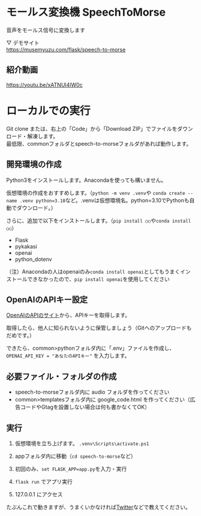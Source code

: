 # モールス変換機 SpeechToMorse
 音声をモールス信号に変換します
 
 ▽ デモサイト  
 https://musemyuzu.com/flask/speech-to-morse
 
## 紹介動画
 https://youtu.be/xATNUI4lW0c
 
# ローカルでの実行
 Git clone または、右上の「Code」から「Download ZIP」でファイルをダウンロード・解凍します。  
 最低限、commonフォルダとspeech-to-morseフォルダがあれば動作します。
 
## 開発環境の作成
 Python3をインストールします。Anacondaを使っても構いません。
 
 仮想環境の作成をおすすめします。（``` python -m venv .venv ```や ``` conda create --name .venv python=3.10 ```など。.venvは仮想環境名。python=3.10でPythonも自動でダウンロード。）
 
 さらに、追加で以下をインストールします。（``` pip install ○○ ```や``` conda install ○○ ```）
 * Flask
 * pykakasi
 * openai
 * python_dotenv
 
 （注）Anacondaの人はopenaiのみ``` conda install openai ```としてもうまくインストールできなかったので、``` pip install openai ```を使用してください
 
## OpenAIのAPIキー設定
 [OpenAIのAPIのサイト](https://openai.com/blog/openai-api)から、APIキーを取得します。
 
 取得したら、他人に知られないように保管しましょう（Gitへのアップロードもだめです。）
 
 できたら、common>pythonフォルダ内に「.env」ファイルを作成し、
 ``` OPENAI_API_KEY = "あなたのAPIキー" ```
 を入力します。

## 必要ファイル・フォルダの作成
 * speech-to-morseフォルダ内に audio フォルダを作ってください
 * common>templatesフォルダ内に google_code.html を作ってください（広告コードやGtagを設置しない場合は何も書かなくてOK）
 
## 実行
 1. 仮想環境を立ち上げます。
 ``` .venv\Scripts\activate.ps1 ```
 
 2. appフォルダ内に移動（``` cd speech-to-morse ```など）
 
 3. 初回のみ、``` set FLASK_APP=app.py ```を入力・実行
 
 4. ``` flask run ``` でアプリ実行
 
 5. 127.0.0.1 にアクセス

たぶんこれで動きますが、うまくいかなければ[Twitter](https://twitter.com/musemyuzu)などで教えてください。
